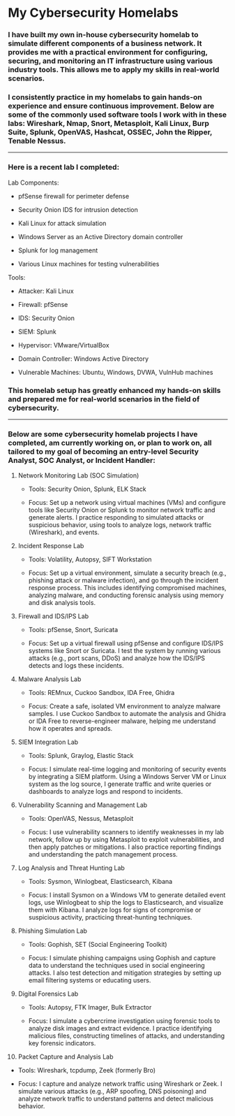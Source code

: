 # My Cybersecurity Homelabs

### I have built my own in-house cybersecurity homelab to simulate different components of a business network. It provides me with a practical environment for configuring, securing, and monitoring an IT infrastructure using various industry tools. This allows me to apply my skills in real-world scenarios.

### I consistently practice in my homelabs to gain hands-on experience and ensure continuous improvement. Below are some of the commonly used software tools I work with in these labs: Wireshark, Nmap, Snort, Metasploit, Kali Linux, Burp Suite, Splunk, OpenVAS, Hashcat, OSSEC, John the Ripper, Tenable Nessus.

---

### Here is a recent lab I completed:

Lab Components:

- pfSense firewall for perimeter defense

- Security Onion IDS for intrusion detection

- Kali Linux for attack simulation

- Windows Server as an Active Directory domain controller

- Splunk for log management

- Various Linux machines for testing vulnerabilities

Tools:

- Attacker: Kali Linux

- Firewall: pfSense

- IDS: Security Onion

- SIEM: Splunk

- Hypervisor: VMware/VirtualBox

- Domain Controller: Windows Active Directory

- Vulnerable Machines: Ubuntu, Windows, DVWA, VulnHub machines

### This homelab setup has greatly enhanced my hands-on skills and prepared me for real-world scenarios in the field of cybersecurity.

---

### Below are some cybersecurity homelab projects I have completed, am currently working on, or plan to work on, all tailored to my goal of becoming an entry-level Security Analyst, SOC Analyst, or Incident Handler:

1. Network Monitoring Lab (SOC Simulation)

   - Tools: Security Onion, Splunk, ELK Stack

   - Focus: Set up a network using virtual machines (VMs) and configure tools like Security Onion or Splunk to monitor network traffic and generate alerts. I practice responding to simulated attacks or suspicious behavior, using tools to analyze logs, network traffic (Wireshark), and events.

2. Incident Response Lab

   - Tools: Volatility, Autopsy, SIFT Workstation

   - Focus: Set up a virtual environment, simulate a security breach (e.g., phishing attack or malware infection), and go through the incident response process. This includes identifying compromised machines, analyzing malware, and conducting forensic analysis using memory and disk analysis tools.

3. Firewall and IDS/IPS Lab

   - Tools: pfSense, Snort, Suricata

   - Focus: Set up a virtual firewall using pfSense and configure IDS/IPS systems like Snort or Suricata. I test the system by running various attacks (e.g., port scans, DDoS) and analyze how the IDS/IPS detects and logs these incidents.

4. Malware Analysis Lab

   - Tools: REMnux, Cuckoo Sandbox, IDA Free, Ghidra

   - Focus: Create a safe, isolated VM environment to analyze malware samples. I use Cuckoo Sandbox to automate the analysis and Ghidra or IDA Free to reverse-engineer malware, helping me understand how it operates and spreads.

5. SIEM Integration Lab

   - Tools: Splunk, Graylog, Elastic Stack

   - Focus: I simulate real-time logging and monitoring of security events by integrating a SIEM platform. Using a Windows Server VM or Linux system as the log source, I generate traffic and write queries or dashboards to analyze logs and respond to incidents.

6. Vulnerability Scanning and Management Lab

   - Tools: OpenVAS, Nessus, Metasploit

   - Focus: I use vulnerability scanners to identify weaknesses in my lab network, follow up by using Metasploit to exploit vulnerabilities, and then apply patches or mitigations. I also practice reporting findings and understanding the patch management process.

7. Log Analysis and Threat Hunting Lab

   - Tools: Sysmon, Winlogbeat, Elasticsearch, Kibana

   - Focus: I install Sysmon on a Windows VM to generate detailed event logs, use Winlogbeat to ship the logs to Elasticsearch, and visualize them with Kibana. I analyze logs for signs of compromise or suspicious activity, practicing threat-hunting techniques.

8. Phishing Simulation Lab

   - Tools: Gophish, SET (Social Engineering Toolkit)

   - Focus: I simulate phishing campaigns using Gophish and capture data to understand the techniques used in social engineering attacks. I also test detection and mitigation strategies by setting up email filtering systems or educating users.

9. Digital Forensics Lab

   - Tools: Autopsy, FTK Imager, Bulk Extractor

   - Focus: I simulate a cybercrime investigation using forensic tools to analyze disk images and extract evidence. I practice identifying malicious files, constructing timelines of attacks, and understanding key forensic indicators.

10. Packet Capture and Analysis Lab

   - Tools: Wireshark, tcpdump, Zeek (formerly Bro)

   - Focus: I capture and analyze network traffic using Wireshark or Zeek. I simulate various attacks (e.g., ARP spoofing, DNS poisoning) and analyze network traffic to understand patterns and detect malicious behavior.
